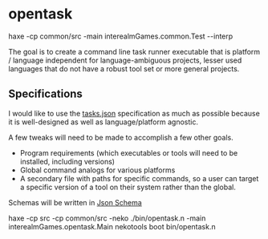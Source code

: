 # opentask

haxe -cp common/src -main interealmGames.common.Test --interp

The goal is to create a command line task runner executable that is platform / language independent 
for language-ambiguous projects, lesser used languages that do not have a robust tool set or more 
general projects.

## Specifications

I would like to use the [tasks.json](https://code.visualstudio.com/docs/editor/tasks-appendix) specification as much as possible because it is well-designed as well as language/platform agnostic.

A few tweaks will need to be made to accomplish a few other goals.

 - Program requirements (which executables or tools will need to be installed, including versions)
 - Global command analogs for various platforms
 - A secondary file with paths for specific commands, so a user can target a specific version of a tool on their system rather than the global.

Schemas will be written in [Json Schema](https://json-schema.org/)

haxe -cp src -cp common/src -neko ./bin/opentask.n -main interealmGames.opentask.Main
nekotools boot bin/opentask.n